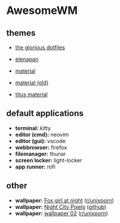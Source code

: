# AwesomeWM

## themes

* [the glorious dotfiles](https://github.com/manilarome/the-glorious-dotfiles)
* [elenapan](https://github.com/elenapan/dotfiles)

* [material](https://github.com/HikariKnight/material-awesome)
* [material (old)](https://github.com/material-shell/material-awesome)
* [titus material](https://github.com/ChrisTitusTech/titus-awesome)

## default applications

* **terminal:** kitty
* **editor (cmd):** neovim
* **editor (gui):** vscode
* **webbrowser:** firefox
* **filemanager:** thunar
* **screen locker:** light-locker
* **app runner:** rofi

## other

* **wallpaper:** [Fox girl at night](https://www.dropbox.com/s/r80cd0j313joxe5/foxy_nigh_wp_leksi_reppo_big.png?dl=0) ([r/unixporn](https://www.reddit.com/r/unixporn/comments/caiad9/awesomewm_nighty_nordic/))
* **wallpaper:** [Night City Pixels](https://raw.githubusercontent.com/stevesbrain/dotfiles-1/master/wallpaper/night-city-pixel.png) ([github](https://github.com/stevesbrain/dotfiles-1))
* **wallpaper:** [wallpaper 02](https://i.imgur.com/OHkR2vt.png) ([r/unixporn](https://www.reddit.com/r/unixporn/comments/f4afb0/dwm_monokai_suckless_and_vim_setup/))
